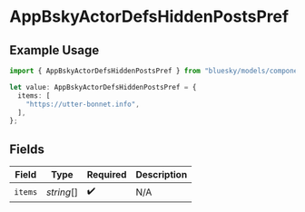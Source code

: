 # AppBskyActorDefsHiddenPostsPref

## Example Usage

```typescript
import { AppBskyActorDefsHiddenPostsPref } from "bluesky/models/components";

let value: AppBskyActorDefsHiddenPostsPref = {
  items: [
    "https://utter-bonnet.info",
  ],
};
```

## Fields

| Field              | Type               | Required           | Description        |
| ------------------ | ------------------ | ------------------ | ------------------ |
| `items`            | *string*[]         | :heavy_check_mark: | N/A                |